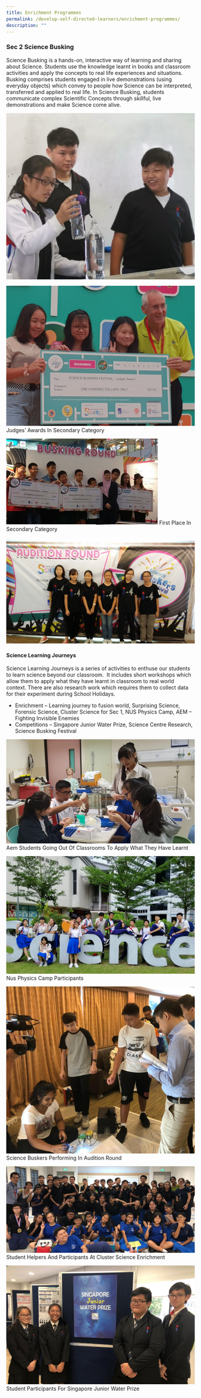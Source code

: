 ```yaml
---
title: Enrichment Programmes
permalink: /develop-self-directed-learners/enrichment-programmes/
description: ""
---
```

### **Sec 2 Science Busking**

Science Busking is a hands-on, interactive way of learning and sharing about Science. Students use the knowledge learnt in books and classroom activities and apply the concepts to real life experiences and situations. Busking comprises students engaged in live demonstrations (using everyday objects) which convey to people how Science can be interpreted, transferred and applied to real life. In Science Busking, students communicate complex Scientific Concepts through skillful, live demonstrations and make Science come alive.

![](/images/Picture1.png)

![](/images/Science-Basking3.png)
Judges’ Awards In Secondary Category

![](/images/Science-Basking4.png)
First Place In Secondary Category

![](/images/Science-Basking.jpg)

#### **Science Learning Journeys**

Science Learning Journeys is a series of activities to enthuse our students to learn science beyond our classroom.  It includes short workshops which allow them to apply what they have learnt in classroom to real world context. There are also research work which requires them to collect data for their experiment during School Holidays.

*   Enrichment – Learning journey to fusion world, Surprising Science, Forensic Science, Cluster Science for Sec 1, NUS Physics Camp, AEM – Fighting Invisible Enemies
*   Competitions – Singapore Junior Water Prize, Science Centre Research, Science Busking Festival

![](/images/AEM-students-going-out-of-classrooms-to-apply-what-they-have-learnt.png)
Aem Students Going Out Of Classrooms To Apply What They Have Learnt

![](/images/NUS-Physics-Camp-participants.png)
Nus Physics Camp Participants

![](/images/Science-Buskers-performing-in-Audition-Round.png)
Science Buskers Performing In Audition Round

![](/images/Student-helpers-and-participants-at-Cluster-Science-Enrichment.png)
Student Helpers And Participants At Cluster Science Enrichment

![](/images/Student-participants-for-Singapore-Junior-Water-Prize.png)
Student Participants For Singapore Junior Water Prize
